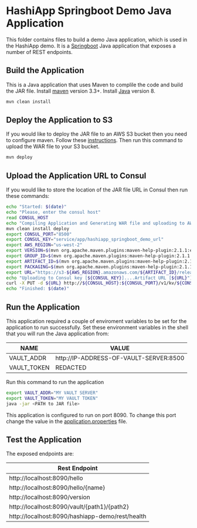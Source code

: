 # HashiApp Springboot Demo Java Application

This folder contains files to build a demo Java application, which is used
in the HashiApp demo.  It is a [Springboot](http://projects.spring.io/spring-boot/) Java application that exposes a number of REST endpoints. 

## Build the Application
This is a Java application that uses Maven to complile the code and build the JAR file.  Install [maven](https://maven.apache.org/install.html) version 3.3+. Install [Java](https://java.com/en/download/) version 8.

```bash
mvn clean install
```

## Deploy the Application to S3
If you would like to deploy the JAR file to an AWS S3 bucket then you need to configure maven.  Follow these [instructions](http://www.yegor256.com/2015/09/07/maven-repository-amazon-s3.html).  Then run this command to upload the WAR file to your S3 bucket.

```bash
mvn deploy
```

## Upload the Application URL to Consul
If you would like to store the location of the JAR file URL in Consul then run these commands:

```bash
echo "Started: $(date)"
echo "Please, enter the consul host"
read CONSUL_HOST
echo "Compiling Application and Generating WAR file and uploading to AWS s3"
mvn clean install deploy
export CONSUL_PORT="8500"
export CONSUL_KEY="service/app/hashiapp_springboot_demo_url"
export AWS_REGION="us-west-2"
export VERSION=$(mvn org.apache.maven.plugins:maven-help-plugin:2.1.1:evaluate -Dexpression=project.version | grep -v '\[')
export GROUP_ID=$(mvn org.apache.maven.plugins:maven-help-plugin:2.1.1:evaluate -Dexpression=project.groupId | grep -v '\[' | sed s@[.]@/@g)
export ARTIFACT_ID=$(mvn org.apache.maven.plugins:maven-help-plugin:2.1.1:evaluate -Dexpression=project.artifactId | grep -v '\[')
export PACKAGING=$(mvn org.apache.maven.plugins:maven-help-plugin:2.1.1:evaluate -Dexpression=project.packaging | grep -v '\[')
export URL="https://s3-${AWS_REGION}.amazonaws.com/${ARTIFACT_ID}/release/${GROUP_ID}/${ARTIFACT_ID}/${VERSION}/${ARTIFACT_ID}-${VERSION}.${PACKAGING}"
echo "Uploading to Consul key [${CONSUL_KEY}]....Artifact URL [${URL}"]
curl -X PUT -d ${URL} http://${CONSUL_HOST}:${CONSUL_PORT}/v1/kv/${CONSUL_KEY}
echo "Finished: $(date)"
```

## Run the Application
This application required a couple of enviroment variables to be set for the application to run successfully.  Set these environment variables in the shell that you will run the Java application from:

| NAME        | VALUE                                  |
| ----------- | -------------------------------------- |
| VAULT_ADDR  | http://IP-ADDRESS-OF-VAULT-SERVER:8500 |
| VAULT_TOKEN | REDACTED                               |

Run this command to run the application

```bash
export VAULT_ADDR="MY VAULT SERVER"
export VAULT_TOKEN="MY VAULT TOKEN"
java -jar <PATH to JAR file>
```

This application is configured to run on port 8090.  To change this port change the value in the [application.properties](./src/main/resources/application.properties) file.

## Test the Application
The exposed endpoints are:

| Rest Endpoint                                   | 
| ----------------------------------------------- |
| http://localhost:8090/hello                     |
| http://localhost:8090/hello/{name}              |
| http://localhost:8090/version                   |
| http://localhost:8090/vault/{path1}/{path2}     |
| http://localhost:8090/hashiapp-demo/rest/health |


